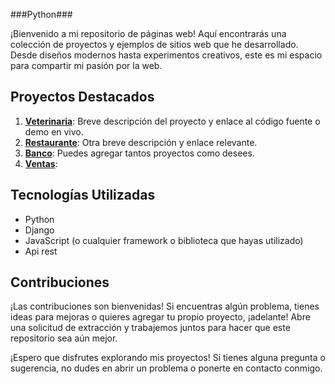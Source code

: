 ###Python###

<p>¡Bienvenido a mi repositorio de páginas web! Aquí encontrarás una colección de proyectos y ejemplos de sitios web que he desarrollado. Desde diseños modernos hasta experimentos creativos, este es mi espacio para compartir mi pasión por la web.
</p>

## Proyectos Destacados

1. **[Veterinaria](#)**: Breve descripción del proyecto y enlace al código fuente o demo en vivo.
2. **[Restaurante](#)**: Otra breve descripción y enlace relevante.
3. **[Banco](#)**: Puedes agregar tantos proyectos como desees.
4. **[Ventas](#)**:

## Tecnologías Utilizadas

- Python
- Django 
- JavaScript (o cualquier framework o biblioteca que hayas utilizado)
- Api rest
  
## Contribuciones

¡Las contribuciones son bienvenidas! Si encuentras algún problema, tienes ideas para mejoras o quieres agregar tu propio proyecto, ¡adelante! Abre una solicitud de extracción y trabajemos juntos para hacer que este repositorio sea aún mejor.

¡Espero que disfrutes explorando mis proyectos! Si tienes alguna pregunta o sugerencia, no dudes en abrir un problema o ponerte en contacto conmigo.

